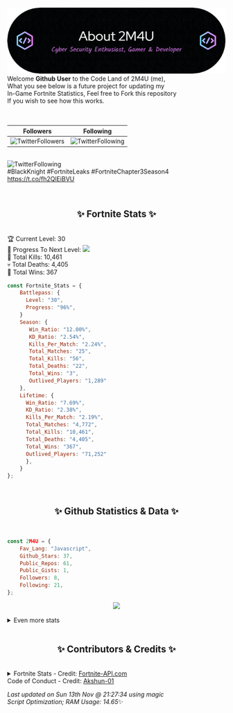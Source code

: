 
  ![Header](./src/github-banner.png)
  <br>
  Welcome **Github User** to the Code Land of 2M4U (me),<br>
  What you see below is a future project for updating my<br>
  In-Game Fortnite Statistics, Feel free to Fork this repository<br>
  If you wish to see how this works.
  <br><br>
  <br>
  
  | Followers  | Following |
  | ---------- |:---------:|
  | ![TwitterFollowers](https://img.shields.io/badge/Twitter%20Followers-80-blue)  | ![TwitterFollowing](https://img.shields.io/badge/Twitter%20Following-232-blue)  |


  <br>![TwitterFollowing](https://img.shields.io/badge/Latest%20Tweet--blue)<br>
  #BlackKnight #FortniteLeaks #FortniteChapter3Season4 https://t.co/fh2QlEiBVU
   
  <br><h2 align="center"> ✨ Fortnite Stats ✨</h2><br>
  🏆 Current Level: 30<br>
  🎉 Progress To Next Level: ![](https://geps.dev/progress/96)<br>
  🎯 Total Kills: 10,461<br>
  💀 Total Deaths: 4,405<br>
  👑 Total Wins: 367<br>

```js
const Fortnite_Stats = {
    Battlepass: {
      Level: "30",
      Progress: "96%",    
    }
    Season: { 
       Win_Ratio: "12.00%",
       KD_Ratio: "2.54%",
       Kills_Per_Match: "2.24%",
       Total_Matches: "25",
       Total_Kills: "56",
       Total_Deaths: "22",
       Total_Wins: "3",
       Outlived_Players: "1,289"
    },
    Lifetime: {
      Win_Ratio: "7.69%",
      KD_Ratio: "2.38%",
      Kills_Per_Match: "2.19%",
      Total_Matches: "4,772",
      Total_Kills: "10,461",
      Total_Deaths: "4,405",
      Total_Wins: "367",
      Outlived_Players: "71,252"
      },
    }
}; 
```


<br><h2 align="center"> ✨ Github Statistics & Data ✨</h2><br>

```js
const 2M4U = {
    Fav_Lang: "Javascript",
    Github_Stars: 37,
    Public_Repos: 61,
    Public_Gists: 1,
    Followers: 8,
    Following: 21,
}; 
```

<p align="center">
<img src="https://github-readme-streak-stats.herokuapp.com/?user=2M4U&theme=tokyonight">
</p>
<details>
  <summary>
      Even more stats
  </summary>
  <p align="center">
    <img src="https://github-profile-trophy.vercel.app/?username=2M4U&theme=dracula">
    <img src="https://github-readme-stats.vercel.app/api?username=2M4U&theme=tokyonight&count_private=true&show_icons=true&include_all_commits=true">
  </p>
</details>
<br><h2 align="center"> ✨ Contributors & Credits ✨</h2><br>
<details>
  <summary>
      Fortnite Stats - Credit: <a href="https://fortnite-api.com/?utm_source=github.com/2M4U/2M4U">Fortnite-API.com</a><br>
      Code of Conduct - Credit: <a href="https://github.com/Akshun-01">Akshun-01</a>
  </summary>
</details>

<!-- Last updated on Sun Nov 13 2022 21:27:34 GMT+0000 (Coordinated Universal Time) ;-;-->
<i>Last updated on  Sun 13th Nov @ 21:27:34 using magic<br>
Script Optimization; RAM Usage: 14.65</i>✨